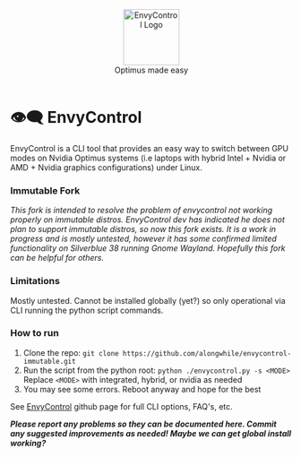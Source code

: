 <div align="center">
<picture>
  <source media="(prefers-color-scheme: dark)" srcset="https://github.com/bayasdev/envycontrol/raw/main/logos/dark.png">
  <img alt="EnvyControl Logo" src="https://github.com/bayasdev/envycontrol/raw/main/logos/light.png" height="100px">
</picture>
<br>
Optimus made easy
</div>
<br>

# 👁‍🗨 EnvyControl

EnvyControl is a CLI tool that provides an easy way to switch between GPU modes on Nvidia Optimus systems (i.e laptops with hybrid Intel + Nvidia or AMD + Nvidia graphics configurations) under Linux.

### Immutable Fork

<i>This fork is intended to resolve the problem of envycontrol not working properly on immutable distros.  EnvyControl dev has indicated he does not plan to support immutable distros, so now this fork exists.  It is a work in progress and is mostly untested, however it has some confirmed limited functionality on Silverblue 38 running Gnome Wayland.  Hopefully this fork can be helpful for others.</i>

### Limitations

Mostly untested.  Cannot be installed globally (yet?) so only operational via CLI running the python script commands.

### How to run

1. Clone the repo: `git clone https://github.com/alongwhile/envycontrol-immutable.git`
4. Run the script from the python root: `python ./envycontrol.py -s <MODE>`  Replace `<MODE>` with integrated, hybrid, or nvidia as needed
5. You may see some errors.  Reboot anyway and hope for the best

See <a href="https://github.com/bayasdev/envycontrol">EnvyControl</a> github page for full CLI options, FAQ's, etc.

<b><i>Please report any problems so they can be documented here.  Commit any suggested improvements as needed!  Maybe we can get global install working?</i></b>
